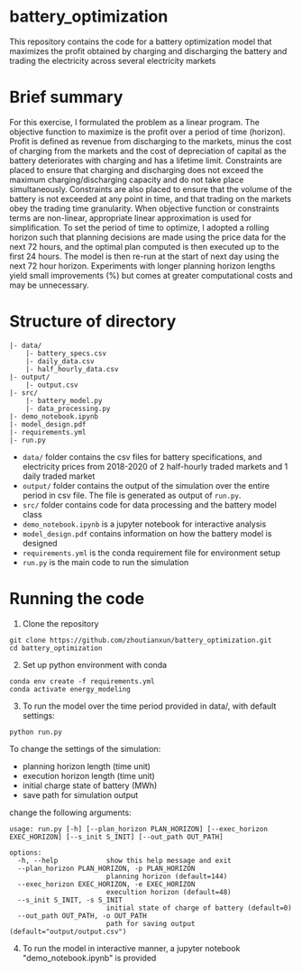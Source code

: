 # battery_optimization

This repository contains the code for a battery optimization model that maximizes the profit obtained by charging and discharging the battery and trading the electricity across several electricity markets

# Brief summary
For this exercise, I formulated the problem as a linear program. The objective function to maximize is the profit over a period of time (horizon). Profit is defined as revenue from discharging to the markets, minus the cost of charging from the markets and the cost of depreciation of capital as the battery deteriorates with charging and has a lifetime limit. Constraints are placed to ensure that charging and discharging does not exceed the maximum charging/discharging capacity and do not take place simultaneously. Constraints are also placed to ensure that the volume of the battery is not exceeded at any point in time, and that trading on the markets obey the trading time granularity. When objective function or constraints terms are non-linear, appropriate linear approximation is used for simplification. To set the period of time to optimize, I adopted a rolling horizon such that planning decisions are made using the price data for the next 72 hours, and the optimal plan computed is then executed up to the first 24 hours. The model is then re-run at the start of next day using the next 72 hour horizon. Experiments with longer planning horizon lengths yield small improvements (%) but comes at greater computational costs and may be unnecessary.

# Structure of directory
```
|- data/
    |- battery_specs.csv
    |- daily_data.csv
    |- half_hourly_data.csv
|- output/
    |- output.csv
|- src/
    |- battery_model.py
    |- data_processing.py
|- demo_notebook.ipynb
|- model_design.pdf
|- requirements.yml
|- run.py
``` 

* ```data/``` folder contains the csv files for battery specifications, and electricity prices from 2018-2020 of 2 half-hourly traded markets and 1 daily traded market
* ```output/``` folder contains the output of the simulation over the entire period in csv file. The file is generated as output of ```run.py```.
* ```src/``` folder contains code for data processing and the battery model class
* ```demo_notebook.ipynb``` is a jupyter notebook for interactive analysis
* ```model_design.pdf``` contains information on how the battery model is designed
* ```requirements.yml``` is the conda requirement file for environment setup
* ```run.py``` is the main code to run the simulation

# Running the code

1. Clone the repository
```
git clone https://github.com/zhoutianxun/battery_optimization.git
cd battery_optimization
```

2. Set up python environment with conda
```
conda env create -f requirements.yml
conda activate energy_modeling
```

3. To run the model over the time period provided in data/, with default settings:
```
python run.py
```
To change the settings of the simulation:
* planning horizon length (time unit)
* execution horizon length (time unit)
* initial charge state of battery (MWh)
* save path for simulation output

change the following arguments:
```
usage: run.py [-h] [--plan_horizon PLAN_HORIZON] [--exec_horizon EXEC_HORIZON] [--s_init S_INIT] [--out_path OUT_PATH]

options:
  -h, --help            show this help message and exit
  --plan_horizon PLAN_HORIZON, -p PLAN_HORIZON
                        planning horizon (default=144)
  --exec_horizon EXEC_HORIZON, -e EXEC_HORIZON
                        execultion horizon (default=48)
  --s_init S_INIT, -s S_INIT
                        initial state of charge of battery (default=0)
  --out_path OUT_PATH, -o OUT_PATH
                        path for saving output (default="output/output.csv")
```
4. To run the model in interactive manner, a jupyter notebook "demo_notebook.ipynb" is provided
